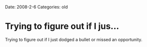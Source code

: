 Date: 2008-2-6
Categories: old

# Trying  to figure out if I jus...

Trying  to figure out if I just dodged a bullet or missed an opportunity.
